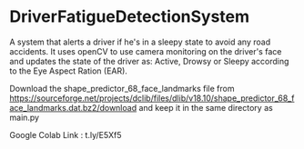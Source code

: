 # DriverFatigueDetectionSystem

A system that alerts a driver if he's in a sleepy state to avoid any road accidents. It uses openCV to use camera monitoring on the driver's face and updates the state of the driver as: Active, Drowsy or Sleepy according to the Eye Aspect Ration (EAR).

Download the shape_predictor_68_face_landmarks file from https://sourceforge.net/projects/dclib/files/dlib/v18.10/shape_predictor_68_face_landmarks.dat.bz2/download
and keep it in the same directory as main.py

Google Colab Link : t.ly/E5Xf5
